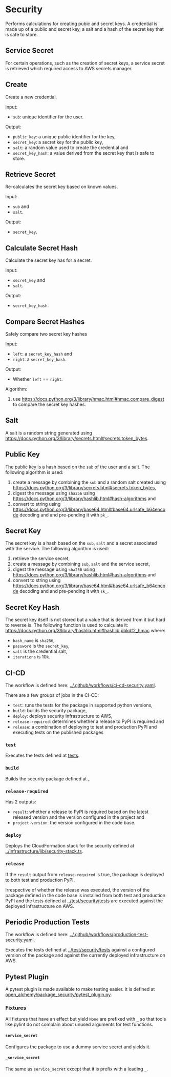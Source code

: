 # Security

Performs calculations for creating pubic and secret keys. A credential is made
up of a public and secret key, a salt and a hash of the secret key that is safe
to store.

## Service Secret

For certain operations, such as the creation of secret keys, a service secret
is retrieved which required access to AWS secrets manager.

## Create

Create a new credential.

Input:

- `sub`: unique identifier for the user.

Output:

- `public_key`: a unique public identifier for the key,
- `secret_key`: a secret key for the public key,
- `salt`: a random value used to create the credential and
- `secret_key_hash`: a value derived from the secret key that is safe to store.

## Retrieve Secret

Re-calculates the secret key based on known values.

Input:

- `sub` and
- `salt`.

Output:

- `secret_key`.

## Calculate Secret Hash

Calculate the secret key has for a secret.

Input:

- `secret_key` and
- `salt`.

Output:

- `secret_key_hash`.

## Compare Secret Hashes

Safely compare two secret key hashes

Input:

- `left`: a `secret_key_hash` and
- `right`: a `secret_key_hash`.

Output:

- Whether `left` == `right`.

Algorithm:

1. use <https://docs.python.org/3/library/hmac.html#hmac.compare_digest> to
   compare the secret key hashes.

## Salt

A salt is a random string generated using
<https://docs.python.org/3/library/secrets.html#secrets.token_bytes>.

## Public Key

The public key is a hash based on the `sub` of the user and a salt. The
following algorithm is used:

1. create a message by combining the `sub` and a random salt created using
   <https://docs.python.org/3/library/secrets.html#secrets.token_bytes>,
1. digest the message using `sha256` using
   <https://docs.python.org/3/library/hashlib.html#hash-algorithms>
   and
1. convert to string using
   <https://docs.python.org/3/library/base64.html#base64.urlsafe_b64encode>
   decoding and and pre-pending it with `pk_`.

## Secret Key

The secret key is a hash based on the `sub`, `salt` and a secret associated
with the service. The following algorithm is used:

1. retrieve the service secret,
1. create a message by combining `sub`, `salt` and the service secret,
1. digest the message using `sha256` using
   <https://docs.python.org/3/library/hashlib.html#hash-algorithms>
   and
1. convert to string using
   <https://docs.python.org/3/library/base64.html#base64.urlsafe_b64encode>
   decoding and and pre-pending it with `sk_`.

## Secret Key Hash

The secret key itself is not stored but a value that is derived from it but
hard to reverse is. The following function is used to calculate it:
<https://docs.python.org/3/library/hashlib.html#hashlib.pbkdf2_hmac>
where:

- `hash_name` is `sha256`,
- `password` is the `secret_key`,
- `salt` is the credential salt,
- `iterations` is 10k.

## CI-CD

The workflow is defined here:
[../.github/workflows/ci-cd-security.yaml](../.github/workflows/ci-cd-security.yaml).

There are a few groups of jobs in the CI-CD:

- `test`: runs the tests for the package in supported python versions,
- `build`: builds the security package,
- `deploy`: deploys security infrastructure to AWS,
- `release-required`: determines whether a release to PyPI is required and
- `release`: a combination of deploying to test and production PyPI and
  executing tests on the published packages

### `test`

Executes the tests defined at [tests](tests).

### `build`

Builds the security package defined at [.](.).

### `release-required`

Has 2 outputs:

- `result`: whether a release to PyPI is required based on the latest released
  version and the version configured in the project and
- `project-version`: the version configured in the code base.

### `deploy`

Deploys the CloudFormation stack for the security defined at
[../infrastructure/lib/security-stack.ts](../infrastructure/lib/security-stack.ts).

### `release`

If the `result` output from `release-required` is true, the package is deployed
to both test and production PyPI.

Irrespective of whether the release was executed, the version of the package
defined in the code base is installed from both test and production PyPI and
the tests defined at [../test/security/tests](../test/security/tests) are
executed against the deployed infrastructure on AWS.

## Periodic Production Tests

The workflow is defined here:
[../.github/workflows/production-test-security.yaml](../.github/workflows/production-test-security.yaml).

Executes the tests defined at [../test/security/tests](../test/security/tests)
against a configured version of the package and against the currently deployed
infrastructure on AWS.

## Pytest Plugin

A pytest plugin is made available to make testing easier. It is defined at
[open_alchemy/package_security/pytest_plugin.py](open_alchemy/package_security/pytest_plugin.py).

### Fixtures

All fixtures that have an effect but yield `None` are prefixed with `_` so that
tools like pylint do not complain about unused arguments for test functions.

#### `service_secret`

Configures the package to use a dummy service secret and yields it.

#### `_service_secret`

The same as `service_secret` except that it is prefix with a leading `_`.
